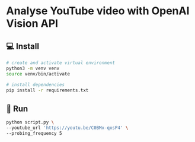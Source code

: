# Analyse YouTube video with OpenAI Vision API

## 💻 Install

```bash
# create and activate virtual environment
python3 -m venv venv
source venv/bin/activate

# install dependencies
pip install -r requirements.txt
```

## 🚀 Run

```bash
python script.py \
--youtube_url 'https://youtu.be/C0BMx-qxsP4' \
--probing_frequency 5
```